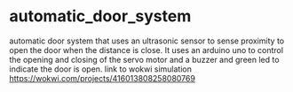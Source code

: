 # automatic_door_system
automatic door system that uses an ultrasonic sensor to sense proximity to open the door when the distance is close. It uses an arduino uno to control the opening and closing of the servo motor and a buzzer and green led to indicate the door is open.
link to wokwi simulation https://wokwi.com/projects/416013808258080769
